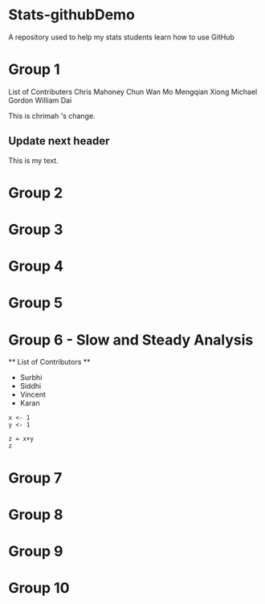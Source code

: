 # Stats-githubDemo
A repository used to help my stats students learn how to use GitHub

Group 1
===
List of Contributers
Chris Mahoney
Chun Wan Mo
Mengqian Xiong
Michael Gordon
William Dai

This is chrimah 's change.

## Update next header
This is my text.

Group 2
===

Group 3
===

Group 4
===

Group 5
===

Group 6 - Slow and Steady Analysis
===

** List of Contributors **
* Surbhi
* Siddhi
* Vincent
* Karan

```{r}
x <- 1
y <- 1

z = x+y
z
```


Group 7
===

Group 8
===

Group 9
===

Group 10
===
